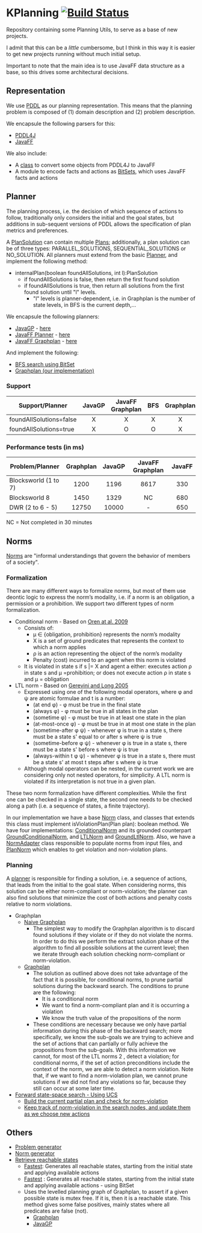 # KPlanning [![Build Status](https://travis-ci.org/guilhermekrz/KPlanning.svg?branch=master)](https://travis-ci.org/guilhermekrz/KPlanning)

Repository containing some Planning Utils, to serve as a base of new projects. 

I admit that this can be a *little* cumbersome, but I think in this way it is easier to get new projects running without much initial setup.

Important to note that the main idea is to use JavaFF data structure as a base, so this drives some architectural decisions.

## Representation

We use [PDDL](https://en.wikipedia.org/wiki/Planning_Domain_Definition_Language) as our planning representation.
This means that the planning problem is composed of (1) domain description and (2) problem description.

We encapsule the following parsers for this:
* [PDDL4J](https://github.com/pellierd/pddl4j)
* [JavaFF](https://github.com/guilhermekrz/JavaFF)

We also include:
* A [class](https://github.com/guilhermekrz/KPlanning/blob/master/src/main/java/kplanning/parser/Pddl4jToJavaffConverter.java) to convert some objects from PDDL4J to JavaFF
* A module to encode facts and actions as [BitSets](https://github.com/guilhermekrz/KPlanning/tree/master/src/main/java/kplanning/bitset), which uses JavaFF facts and actions

## Planner

The planning process, i.e. the decision of which sequence of actions to follow, traditionally only considers the initial and the goal states, but additions in sub-sequent versions of PDDL allows the specification of plan metrics and preferences.

A [PlanSolution](https://github.com/guilhermekrz/KPlanning/blob/master/src/main/java/kplanning/plan/PlanSolution.java) can contain multiple [Plans](https://github.com/guilhermekrz/KPlanning/blob/master/src/main/java/kplanning/plan/Plan.java); additionally, a plan solution can be of three types: PARALLEL_SOLUTIONS, SEQUENTIAL_SOLUTIONS or NO_SOLUTION.
All planners must extend from the basic [Planner](https://github.com/guilhermekrz/KPlanning/blob/master/src/main/java/kplanning/planner/Planner.java), and implement the following method:
* internalPlan(boolean foundAllSolutions, int l):PlanSolution
    * if foundAllSolutions is false, then return the first found solution
    * if foundAllSolutions is true, then return all solutions from the first found solution until "l" levels.
        * "l" levels is planner-dependent, i.e. in Graphplan is the number of state levels, in BFS is the current depth,... 

We encapsule the following planners:
* [JavaGP](https://github.com/pucrs-automated-planning/javagp) - [here](https://github.com/guilhermekrz/KPlanning/blob/master/src/main/java/kplanning/planner/GraphplanAdapter.java)
* [JavaFF Planner](https://github.com/guilhermekrz/JavaFF) - [here](https://github.com/guilhermekrz/KPlanning/blob/master/src/main/java/kplanning/planner/JavaffPlanner.java)
* [JavaFF Graphplan](https://github.com/guilhermekrz/JavaFF) - [here](https://github.com/guilhermekrz/KPlanning/blob/master/src/main/java/kplanning/planner/JavaffGraphplanPlanner.java)

And implement the following:
* [BFS search using BitSet](https://github.com/guilhermekrz/KPlanning/blob/master/src/main/java/kplanning/planner/BFSSearchPlanner.java)
* [Graphplan (our implementation)](https://github.com/guilhermekrz/KPlanning/blob/master/src/main/java/kplanning/planner/GraphplanPlanner.java)

### Support 

| Support/Planner           | JavaGP | JavaFF Graphplan | BFS | Graphplan |
| -------------             |:------:|:------:|:----------------:|:------:|
| foundAllSolutions=false   | X      | X   | X             | X    |
| foundAllSolutions=true    | X      | O   | O               | X    |

### Performance tests (in ms)
        
| Problem/Planner       | Graphplan | JavaGP | JavaFF Graphplan | JavaFF |
| -------------         |:---------:|:------:|:----------------:|:------:|
| Blocksworld (1 to 7)  | 1200      | 1196   | 8617             | 330    |
| Blocksworld 8         | 1450      | 1329   | NC               | 680    |
| DWR (2 to 6 - 5)      | 12750     | 10000  | -                | 650    |

NC = Not completed in 30 minutes

## Norms

[Norms](https://en.wikipedia.org/wiki/Norm_(social)) are "informal understandings that govern the behavior of members of a society".

### Formalization

There are many different ways to formalize norms, but most of them use deontic logic to express the norm’s modality, i.e. if a norm is an obligation, a permission or a prohibition.
We support two different types of norm formalization.

* Conditional norm - Based on [Oren at al. 2009](https://link.springer.com/chapter/10.1007/978-3-642-00443-8_11#page-1)
    * Consists of:
        * μ ∈ {obligation, prohibition} represents the norm’s modality
        * X is a set of ground predicates that represents the context to which a norm applies
        * ρ is an action representing the object of the norm’s modality
        * Penalty (cost) incurred to an agent when this norm is violated
    * It is violated in state s if s |= X and agent a either: executes action ρ in state s and μ =prohibition; or does not execute action ρ in state s and μ = obligation
* LTL norm - Based on [Gerevini and Long 2005](http://strathprints.strath.ac.uk/3149/)
    * Expressed using one of the following modal operators, where φ and ψ are atomic formulae and t is a number:
        * (at end φ) - φ must be true in the final state
        * (always φ) - φ must be true in all states in the plan
        * (sometime φ) - φ must be true in at least one state in the plan
        * (at-most-once φ) - φ must be true in at most one state in the plan
        * (sometime-after φ ψ) - whenever φ is true in a state s, there must be a state s' equal to or after s where ψ is true
        * (sometime-before φ ψ) - whenever φ is true in a state s, there must be a state s' before s where ψ is true
        * (always-within t φ ψ) - whenever φ is true in a state s, there must be a state s' at most t steps after s where ψ is true
    * Although modal operators can be nested, in the current work we are considering only not nested operators, for simplicity. A LTL norm is violated if its interpretation is not true in a given plan.

These two norm formalization have different complexities.
While the first one can be checked in a single state, the second one needs to be checked along a path (i.e. a sequence of states, a finite trajectory).

In our implementation we have a base [Norm](https://github.com/guilhermekrz/KPlanning/blob/master/src/main/java/kplanning/norm/Norm.java) class, and classes that extends this class must implement isViolationPlan(Plan plan): boolean method.
We have four implementations: [ConditionalNorm](https://github.com/guilhermekrz/KPlanning/blob/master/src/main/java/kplanning/norm/ConditionalNorm.java) and its grounded counterpart [GroundConditionalNorm](https://github.com/guilhermekrz/KPlanning/blob/master/src/main/java/kplanning/norm/GroundConditionalNorm.java),
and [LTLNorm](https://github.com/guilhermekrz/KPlanning/blob/master/src/main/java/kplanning/norm/LtlNorm.java) and [GroundLtlNorm](https://github.com/guilhermekrz/KPlanning/blob/master/src/main/java/kplanning/norm/GroundLtlNorm.java).
Also, we have a [NormAdapter](https://github.com/guilhermekrz/KPlanning/blob/master/src/main/java/kplanning/norm/NormAdapter.java) class responsible to populate norms from input files,
and [PlanNorm](https://github.com/guilhermekrz/KPlanning/blob/master/src/main/java/kplanning/norm/PlanNorm.java) which enables to get violation and non-violation plans.


### Planning

A [planner](https://github.com/guilhermekrz/KPlanning/blob/master/src/main/java/kplanning/planner/normPlanner/NormPlanner.java) is responsible for finding a solution, i.e. a sequence of actions, that leads from the initial to the goal state.
When considering norms, this solution can be either norm-compliant or norm-violation; the planner can also find solutions that minimize the cost of both actions and penalty costs relative to norm violations.

* Graphplan
    * [Naive Graphplan](https://github.com/guilhermekrz/KPlanning/blob/master/src/main/java/kplanning/planner/normPlanner/NaiveGraphplanNormPlanner.java)
        * The simplest way to modify the Graphplan algorithm is to discard found solutions if they violate or if they do not violate the norms. In order to do this we perform the extract solution phase of the algorithm to find all possible solutions at the current level; then we iterate through each solution checking norm-compliant or norm-violation.
    * [Graphplan](https://github.com/guilhermekrz/KPlanning/blob/master/src/main/java/kplanning/planner/normPlanner/GraphplanNormPlanner.java)
        * The solution as outlined above does not take advantage of the fact that it is possible, for conditional norms, to prune partial solutions during the backward search. The conditions to prune are the following:
            * It is a conditional norm
            * We want to find a norm-compliant plan and it is occurring a violation
            * We know the truth value of the propositions of the norm 
        * These conditions are necessary because we only have partial information during this phase of the backward search; more specifically, we know the sub-goals we are trying to achieve and the set of actions that can partially or fully achieve the propositions from the sub-goals. With this information we cannot, for most of the LTL norms 2 , detect a violation; for conditional norms, if the set of action preconditions include the context of the norm, we are able to detect a norm violation. Note that, if we want to find a norm-violation plan, we cannot prune solutions if we did not find any violations so far, because they still can occur at some later time.
* [Forward state-space search - Using UCS](https://github.com/guilhermekrz/KPlanning/blob/master/src/main/java/kplanning/planner/normPlanner/ForwardNormPlanner.java)
    * [Build the current partial plan and check for norm-violation](https://github.com/guilhermekrz/KPlanning/blob/master/src/main/java/kplanning/planner/normPlanner/RuntimeNormSearchNode.java)
    * [Keep track of norm-violation in the search nodes, and update them as we choose new actions](https://github.com/guilhermekrz/KPlanning/blob/master/src/main/java/kplanning/planner/normPlanner/NormKeeperSearchNode.java)
   
## Others

* [Problem generator](https://github.com/guilhermekrz/KPlanning/blob/master/src/main/java/kplanning/generator/GenerateProblems.java)
* [Norm generator](https://github.com/guilhermekrz/KPlanning/blob/master/src/main/java/kplanning/generator/GenerateNorms.java)
* [Retrieve reachable states](https://github.com/guilhermekrz/KPlanning/blob/master/src/main/java/kplanning/reachableStates/GetReachableStatesStrategy.java)
    * [Fastest](https://github.com/guilhermekrz/KPlanning/blob/master/src/main/java/kplanning/reachableStates/ActionsReachableStatesStrategy.java): Generates all reachable states, starting from the initial state and applying available actions
    * [Fastest](https://github.com/guilhermekrz/KPlanning/blob/master/src/main/java/kplanning/reachableStates/BitSetReachableStatesStrategy.java) : Generates all reachable states, starting from the initial state and applying available actions - using BitSet
    * Uses the levelled planning graph of Graphplan, to assert if a given possible state is mutex free.
    If it is, then it is a reachable state. 
    This method gives some false positives, mainly states where all predicates are false (not).
        * [Graphplan](https://github.com/guilhermekrz/KPlanning/blob/master/src/main/java/kplanning/reachableStates/GraphplanReachableStatesStrategy.java)
        * [JavaGP](https://github.com/guilhermekrz/KPlanning/blob/master/src/main/java/kplanning/reachableStates/JavagpReachableStatesStrategy.java)

